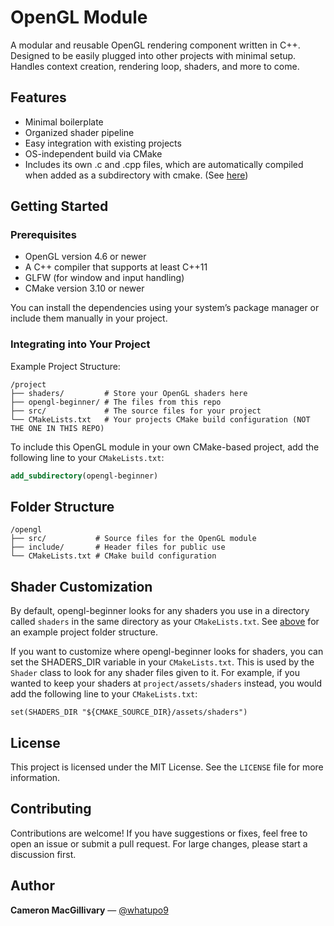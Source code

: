 # OpenGL Module

A modular and reusable OpenGL rendering component written in C++. Designed to be easily plugged into other projects with minimal setup. Handles context creation, rendering loop, shaders, and more to come.

## Features

- Minimal boilerplate
- Organized shader pipeline
- Easy integration with existing projects
- OS-independent build via CMake
- Includes its own .c and .cpp files, which are automatically compiled when added as a subdirectory with cmake. (See [here](https://github.com/whatupo9/opengl-beginner?tab=readme-ov-file#Integrating-into-Your-Project))

## Getting Started

### Prerequisites

- OpenGL version 4.6 or newer
- A C++ compiler that supports at least C++11
- GLFW (for window and input handling)
- CMake version 3.10 or newer

You can install the dependencies using your system’s package manager or include them manually in your project.

### Integrating into Your Project

Example Project Structure:
```
/project
├── shaders/         # Store your OpenGL shaders here
├── opengl-beginner/ # The files from this repo
├── src/             # The source files for your project
└── CMakeLists.txt   # Your projects CMake build configuration (NOT THE ONE IN THIS REPO)
```

To include this OpenGL module in your own CMake-based project, add the following line to your `CMakeLists.txt`:
```cmake
add_subdirectory(opengl-beginner)
```

## Folder Structure

```
/opengl
├── src/           # Source files for the OpenGL module
├── include/       # Header files for public use
└── CMakeLists.txt # CMake build configuration
```

## Shader Customization

By default, opengl-beginner looks for any shaders you use in a directory called `shaders` in the same directory as your `CMakeLists.txt`. See [above](https://github.com/whatupo9/opengl-beginner?tab=readme-ov-file#Integrating-into-Your-Project) for an example project folder structure.

If you want to customize where opengl-beginner looks for shaders, you can set the SHADERS_DIR variable in your `CMakeLists.txt`. This is used by the `Shader` class to look for any shader files given to it. For example, if you wanted to keep your shaders at `project/assets/shaders` instead, you would add the following line to your `CMakeLists.txt`:

```
set(SHADERS_DIR "${CMAKE_SOURCE_DIR}/assets/shaders")
```

## License

This project is licensed under the MIT License. See the `LICENSE` file for more information.

## Contributing

Contributions are welcome! If you have suggestions or fixes, feel free to open an issue or submit a pull request. For large changes, please start a discussion first.

## Author

**Cameron MacGillivary** — [@whatupo9](https://github.com/whatupo9)
